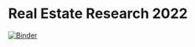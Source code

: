 # Real Estate Research 2022

[![Binder](https://mybinder.org/badge_logo.svg)](https://mybinder.org/v2/gh/public-accountability/real-estate-research-2022/main?labpath=research.ipynb)
